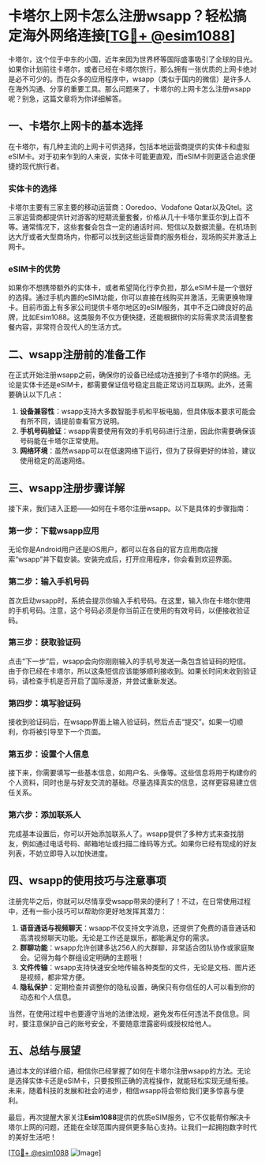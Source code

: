 # 卡塔尔上网卡怎么注册wsapp？轻松搞定海外网络连接[[TG💪+ @esim1088](https://t.me/s/esim1088)]

卡塔尔，这个位于中东的小国，近年来因为世界杯等国际盛事吸引了全球的目光。如果你计划前往卡塔尔，或者已经在卡塔尔旅行，那么拥有一张优质的上网卡绝对是必不可少的。而在众多的应用程序中，wsapp（类似于国内的微信）是许多人在海外沟通、分享的重要工具。那么问题来了，卡塔尔的上网卡怎么注册wsapp呢？别急，这篇文章将为你详细解答。

## 一、卡塔尔上网卡的基本选择

在卡塔尔，有几种主流的上网卡可供选择，包括本地运营商提供的实体卡和虚拟eSIM卡。对于初来乍到的人来说，实体卡可能更直观，而eSIM卡则更适合追求便捷的现代旅行者。

### 实体卡的选择

卡塔尔主要有三家主要的移动运营商：Ooredoo、Vodafone Qatar以及Qtel。这三家运营商都提供针对游客的短期流量套餐，价格从几十卡塔尔里亚尔到上百不等。通常情况下，这些套餐会包含一定的通话时间、短信以及数据流量。在机场到达大厅或者大型商场内，你都可以找到这些运营商的服务柜台，现场购买并激活上网卡。

### eSIM卡的优势

如果你不想携带额外的实体卡，或者希望简化行李负担，那么eSIM卡是一个很好的选择。通过手机内置的eSIM功能，你可以直接在线购买并激活，无需更换物理卡。目前市面上有多家公司提供卡塔尔地区的eSIM服务，其中不乏口碑良好的品牌，比如Esim1088。这类服务不仅方便快捷，还能根据你的实际需求灵活调整套餐内容，非常符合现代人的生活方式。

## 二、wsapp注册前的准备工作

在正式开始注册wsapp之前，确保你的设备已经成功连接到了卡塔尔的网络。无论是实体卡还是eSIM卡，都需要保证信号稳定且能正常访问互联网。此外，还需要确认以下几点：

1. **设备兼容性**：wsapp支持大多数智能手机和平板电脑，但具体版本要求可能会有所不同，请提前查看官方说明。
2. **手机号码验证**：wsapp需要使用有效的手机号码进行注册，因此你需要确保该号码能在卡塔尔正常使用。
3. **网络环境**：虽然wsapp可以在低速网络下运行，但为了获得更好的体验，建议使用稳定的高速网络。

## 三、wsapp注册步骤详解

接下来，我们进入正题——如何在卡塔尔注册wsapp。以下是具体的步骤指南：

### 第一步：下载wsapp应用

无论你是Android用户还是iOS用户，都可以在各自的官方应用商店搜索“wsapp”并下载安装。安装完成后，打开应用程序，你会看到欢迎界面。

### 第二步：输入手机号码

首次启动wsapp时，系统会提示你输入手机号码。在这里，输入你在卡塔尔使用的手机号码。注意，这个号码必须是你当前正在使用的有效号码，以便接收验证码。

### 第三步：获取验证码

点击“下一步”后，wsapp会向你刚刚输入的手机号发送一条包含验证码的短信。由于你已经在卡塔尔，所以这条短信应该能够顺利接收到。如果长时间未收到验证码，请检查手机是否开启了国际漫游，并尝试重新发送。

### 第四步：填写验证码

接收到验证码后，在wsapp界面上输入验证码，然后点击“提交”。如果一切顺利，你将被引导至下一个页面。

### 第五步：设置个人信息

接下来，你需要填写一些基本信息，如用户名、头像等。这些信息将用于构建你的个人资料，同时也是与好友交流的基础。尽量选择真实的信息，这样更容易建立信任关系。

### 第六步：添加联系人

完成基本设置后，你可以开始添加联系人了。wsapp提供了多种方式来查找朋友，例如通过电话号码、邮箱地址或扫描二维码等方式。如果你已经有现成的好友列表，不妨立即导入以加快进度。

## 四、wsapp的使用技巧与注意事项

注册完毕之后，你就可以尽情享受wsapp带来的便利了！不过，在日常使用过程中，还有一些小技巧可以帮助你更好地发挥其潜力：

1. **语音通话与视频聊天**：wsapp不仅支持文字消息，还提供了免费的语音通话和高清视频聊天功能。无论是工作还是娱乐，都能满足你的需求。
2. **群聊功能**：wsapp允许创建多达256人的大群聊，非常适合团队协作或家庭聚会。记得为每个群组设定明确的主题哦！
3. **文件传输**：wsapp支持快速安全地传输各种类型的文件，无论是文档、图片还是视频，都非常方便。
4. **隐私保护**：定期检查并调整你的隐私设置，确保只有你信任的人可以看到你的动态和个人信息。

当然，在使用过程中也要遵守当地的法律法规，避免发布任何违法不良信息。同时，要注意保护自己的账号安全，不要随意泄露密码或授权给他人。

## 五、总结与展望

通过本文的详细介绍，相信你已经掌握了如何在卡塔尔注册wsapp的方法。无论是选择实体卡还是eSIM卡，只要按照正确的流程操作，就能轻松实现无缝衔接。未来，随着科技的发展和社会的进步，相信wsapp将会带给我们更多惊喜与便利。

最后，再次提醒大家关注**Esim1088**提供的优质eSIM服务，它不仅能帮你解决卡塔尔上网的问题，还能在全球范围内提供更多贴心支持。让我们一起拥抱数字时代的美好生活吧！

[[TG💪+ @esim1088](https://t.me/s/esim1088) ![Image](https://i.postimg.cc/4NQfJmqS/Snipaste-2025-05-13-00-14-12.png)]
